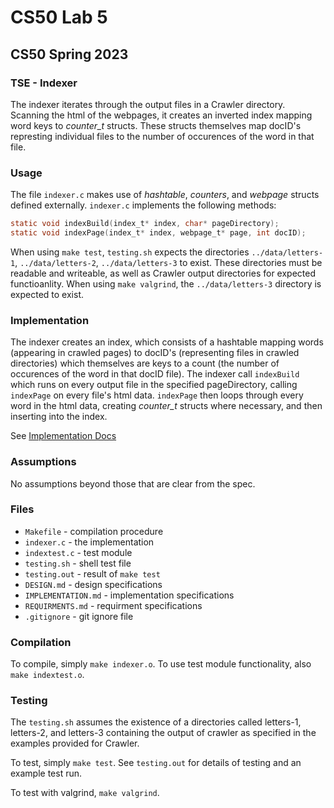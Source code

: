 # CS50 Lab 5
## CS50 Spring 2023

### TSE - Indexer

The indexer iterates through the output files in a Crawler directory. Scanning the html of the webpages, it creates an inverted index mapping word keys to *counter_t* structs. These structs themselves map docID's represting individual files to the number of occurences of the word in that file.

### Usage

The file `indexer.c` makes use of *hashtable*, *counters*, and *webpage* structs defined externally. `indexer.c` implements the following methods:

```c
static void indexBuild(index_t* index, char* pageDirectory);
static void indexPage(index_t* index, webpage_t* page, int docID);
```

When using `make test`, `testing.sh` expects the directories `../data/letters-1`, `../data/letters-2`, `../data/letters-3` to exist.
These directories must be readable and writeable, as well as Crawler output directories for expected functioanlity.
When using `make valgrind`, the `../data/letters-3` directory is expected to exist.

### Implementation

The indexer creates an index, which consists of a hashtable mapping words (appearing in crawled pages) to docID's (representing files in crawled directories) which themselves are keys to a count (the number of occurences of the word in that docID file).
The indexer call `indexBuild` which runs on every output file in the specified pageDirectory, calling `indexPage` on every file's html data. `indexPage` then loops through every word in the html data, creating *counter_t* structs where necessary, and then inserting into the index.

See [Implementation Docs](IMPLEMENTATION.md)

### Assumptions

No assumptions beyond those that are clear from the spec.

### Files

* `Makefile` - compilation procedure
* `indexer.c` - the implementation
* `indextest.c` - test module
* `testing.sh` - shell test file
* `testing.out` - result of `make test`
* `DESIGN.md` - design specifications
* `IMPLEMENTATION.md` - implementation specifications
* `REQUIRMENTS.md` - requirment specifications
* `.gitignore` - git ignore file

### Compilation

To compile, simply `make indexer.o`.
To use test module functionality, also `make indextest.o`.

### Testing

The `testing.sh` assumes the existence of a directories called letters-1, letters-2, and letters-3 containing the output of crawler as specified in the examples provided for Crawler.

To test, simply `make test`.
See `testing.out` for details of testing and an example test run.

To test with valgrind, `make valgrind`.
